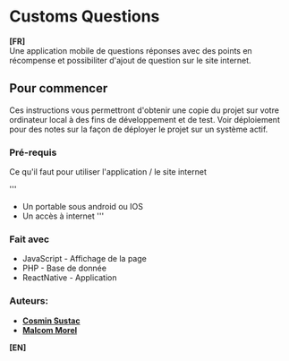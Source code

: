 # Customs Questions

**[FR]**	
Une application mobile de questions réponses avec des points en récompense et possibiliter d'ajout de question sur le site internet.

## Pour commencer

Ces instructions vous permettront d'obtenir une copie du projet sur votre ordinateur local à des fins de développement et de test. Voir déploiement pour des notes sur la façon de déployer le projet sur un système actif.

### Pré-requis

Ce qu'il faut pour utiliser l'application / le site internet

'''
- Un portable sous android ou IOS
- Un accès à internet
'''

### Fait avec

* JavaScript - Affichage de la page
* PHP - Base de donnée
* ReactNative - Application

### Auteurs:

* [**Cosmin Sustac**](https://github.com/N0ot-No0t)
* [**Malcom Morel**](https://github.com/Malcomle)

**[EN]**	